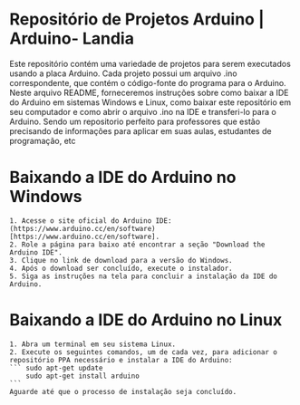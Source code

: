 # Repositório de Projetos Arduino | Arduino- Landia
 
Este repositório contém uma variedade de projetos para serem executados usando a placa Arduino. Cada projeto possui um arquivo .ino correspondente, que contém o código-fonte do programa para o Arduino. Neste arquivo README, forneceremos instruções sobre como baixar a IDE do Arduino em sistemas Windows e Linux, como baixar este repositório em seu computador e como abrir o arquivo .ino na IDE e transferi-lo para o Arduino. Sendo um repositorio perfeito para professores que estão precisando de informações para aplicar em suas aulas, estudantes de programação, etc

# Baixando a IDE do Arduino no Windows

    1. Acesse o site oficial do Arduino IDE: (https://www.arduino.cc/en/software)[https://www.arduino.cc/en/software].
    2. Role a página para baixo até encontrar a seção "Download the Arduino IDE".
    3. Clique no link de download para a versão do Windows.
    4. Após o download ser concluído, execute o instalador.
    5. Siga as instruções na tela para concluir a instalação da IDE do Arduino.


# Baixando a IDE do Arduino no Linux

    1. Abra um terminal em seu sistema Linux.
    2. Execute os seguintes comandos, um de cada vez, para adicionar o repositório PPA necessário e instalar a IDE do Arduino:
    ``` sudo apt-get update
        sudo apt-get install arduino
    ```
    Aguarde até que o processo de instalação seja concluído.